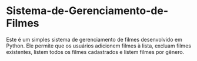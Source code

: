 # Sistema-de-Gerenciamento-de-Filmes
Este é um simples sistema de gerenciamento de filmes desenvolvido em Python. Ele permite que os usuários adicionem filmes à lista, excluam filmes existentes, listem todos os filmes cadastrados e listem filmes por gênero.
